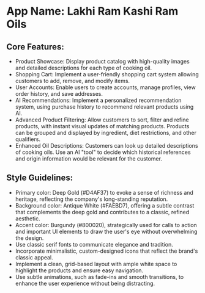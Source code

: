 # **App Name**: Lakhi Ram Kashi Ram Oils

## Core Features:

- Product Showcase: Display product catalog with high-quality images and detailed descriptions for each type of cooking oil.
- Shopping Cart: Implement a user-friendly shopping cart system allowing customers to add, remove, and modify items.
- User Accounts: Enable users to create accounts, manage profiles, view order history, and save addresses.
- AI Recommendations: Implement a personalized recommendation system, using purchase history to recommend relevant products using AI.
- Advanced Product Filtering: Allow customers to sort, filter and refine products, with instant visual updates of matching products. Products can be grouped and displayed by ingredient, diet restrictions, and other qualifiers.
- Enhanced Oil Descriptions: Customers can look up detailed descriptions of cooking oils. Use an AI "tool" to decide which historical references and origin information would be relevant for the customer.

## Style Guidelines:

- Primary color: Deep Gold (#D4AF37) to evoke a sense of richness and heritage, reflecting the company's long-standing reputation. 
- Background color: Antique White (#FAEBD7), offering a subtle contrast that complements the deep gold and contributes to a classic, refined aesthetic.
- Accent color: Burgundy (#800020), strategically used for calls to action and important UI elements to draw the user's eye without overwhelming the design.
- Use classic serif fonts to communicate elegance and tradition.
- Incorporate minimalistic, custom-designed icons that reflect the brand's classic appeal.
- Implement a clean, grid-based layout with ample white space to highlight the products and ensure easy navigation.
- Use subtle animations, such as fade-ins and smooth transitions, to enhance the user experience without being distracting.